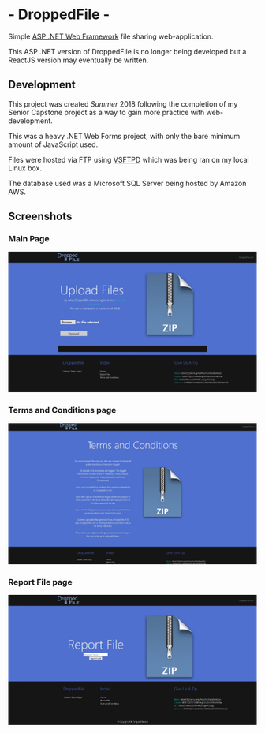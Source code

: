 # - DroppedFile -

Simple [ASP .NET Web Framework](https://dotnet.microsoft.com/apps/aspnet) file sharing web-application.

This ASP .NET version of DroppedFile is no longer being developed but a ReactJS version may eventually be written.

## Development
This project was created *Summer*  2018 following the completion of my Senior Capstone project as a way to gain more practice with web-development.

This was a heavy .NET Web Forms project, with only the bare minimum amount of JavaScript used.

Files were hosted via FTP using [VSFTPD](https://help.ubuntu.com/community/vsftpd) which was being ran on my  local Linux box.

The database used was a Microsoft SQL Server being hosted by Amazon AWS.


## Screenshots

### Main Page
![1](https://raw.githubusercontent.com/aaprather/DroppedFile/master/DroppedFile/Images/main_page_DroppedFile.jpg)
### Terms and Conditions page
![enter image description here](https://raw.githubusercontent.com/aaprather/DroppedFile/master/DroppedFile/Images/terms_DroppedFile.jpg)
### Report File page
![enter image description here](https://raw.githubusercontent.com/aaprather/DroppedFile/master/DroppedFile/Images/report_file_DroppedFile.jpg)
